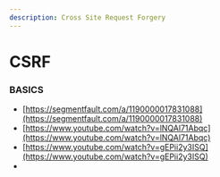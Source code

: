 ```yaml
---
description: Cross Site Request Forgery
---
```


# CSRF

### BASICS

* [https://segmentfault.com/a/1190000017831088](https://segmentfault.com/a/1190000017831088)
* [https://www.youtube.com/watch?v=lNQAl71Abqc](https://www.youtube.com/watch?v=lNQAl71Abqc)
* [https://www.youtube.com/watch?v=gEPii2y3ISQ](https://www.youtube.com/watch?v=gEPii2y3ISQ)
* 


